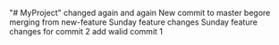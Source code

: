 "# MyProject"  changed again and again
New commit to master begore merging from new-feature
Sunday feature changes
Sunday feature changes for commit 2 
add walid commit 1
